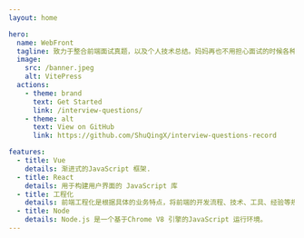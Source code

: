 ```yaml
---
layout: home

hero:
  name: WebFront
  tagline: 致力于整合前端面试真题，以及个人技术总结。妈妈再也不用担心面试的时候各种查资料了，一个站点全部搞定。。。
  image:
    src: /banner.jpeg
    alt: VitePress
  actions:
    - theme: brand
      text: Get Started
      link: /interview-questions/
    - theme: alt
      text: View on GitHub
      link: https://github.com/ShuQingX/interview-questions-record

features:
  - title: Vue
    details: 渐进式的JavaScript 框架.
  - title: React
    details: 用于构建用户界面的 JavaScript 库
  - title: 工程化
    details: 前端工程化是根据具体的业务特点，将前端的开发流程、技术、工具、经验等规范化、标准化。
  - title: Node
    details: Node.js 是一个基于Chrome V8 引擎的JavaScript 运行环境。
---
```

